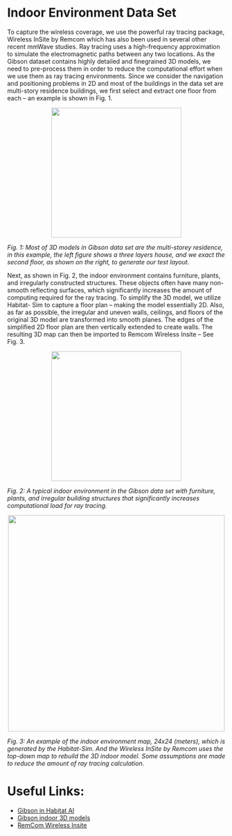 # Indoor Environment Data Set

To capture the wireless coverage, we use the powerful ray
tracing package, Wireless InSite by Remcom which has
also been used in several other recent mmWave studies. 
Ray tracing uses a high-frequency approximation to
simulate the electromagnetic paths between any two locations.
As the Gibson dataset contains highly detailed and finegrained
3D models, we need to pre-process them in order
to reduce the computational effort when we use them as ray
tracing environments. Since we consider the navigation and
positioning problems in 2D and most of the buildings in the
data set are multi-story residence buildings, we first select and
extract one floor from each – an example is shown in Fig. 1.

<p align="center">
  <img src="https://github.com/nyu-wireless/mmwRobotNav/blob/main/figs/pick_one_floor.png" width="300">
  
  <em>Fig. 1: Most of 3D models in Gibson data set are the multi-storey
residence, in this example, the left figure shows a three layers house,
and we exact the second floor, as shown on the right, to generate our
test layout.</em>
</p>

Next, as shown in Fig. 2, the indoor environment contains
furniture, plants, and irregularly constructed structures. These
objects often have many non-smooth reflecting surfaces, which
significantly increases the amount of computing required for
the ray tracing. To simplify the 3D model, we utilize Habitat-
Sim to capture a floor plan – making the model
essentially 2D. Also, as far as possible, the irregular and
uneven walls, ceilings, and floors of the original 3D model are
transformed into smooth planes. The edges of the simplified
2D floor plan are then vertically extended to create walls. The
resulting 3D map can then be imported to Remcom Wireless
Insite – See Fig. 3.

<p align="center">
  <img src="https://github.com/nyu-wireless/mmwRobotNav/blob/main/figs/room-inside.png" width="300">
  
  <em>Fig. 2: A typical indoor environment in the Gibson data set with
furniture, plants, and irregular building structures that significantly
increases computational load for ray tracing.</em>
</p>
<p align="center">
  <img src="https://github.com/nyu-wireless/mmwRobotNav/blob/main/figs/map_convert.png" width="500">
  
  <em>Fig. 3: An example of the indoor environment map, 24x24 (meters),
which is generated by the Habitat-Sim. And the Wireless InSite
by Remcom uses the top-down map to rebuild the 3D indoor
model. Some assumptions are made to reduce the amount of ray
tracing calculation.</em>
</p>

# Useful Links:
* [Gibson in Habitat AI](https://github.com/facebookresearch/habitat-api#data)
* [Gibson indoor 3D models](http://gibsonenv.stanford.edu/database/)
* [RemCom Wireless Insite](https://www.remcom.com/wireless-insite-em-propagation-software)
